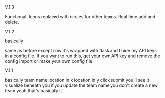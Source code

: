 V.1.3

Functional. Icons replaced with circles for 
other teams. Real time add and delete.


V.1.2

basically

same as before except now it's wrapped with flask
and I hide my API keys in a config file. 
If you want to run this, get your own API key 
and remove the config import or make your own
config file

V.1.1

basically
team name 
location in x
location in y
click submit
you'll see it visualize beneath you
if you update the team name
you don't create a new team
yeah that's basically it
